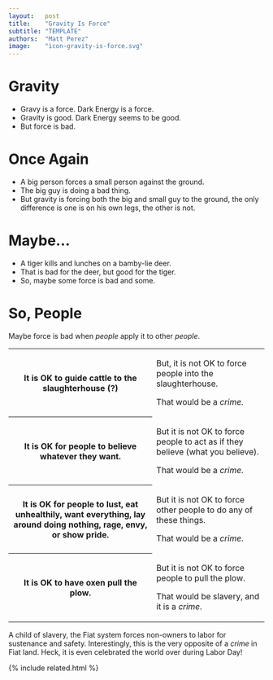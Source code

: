 ```yaml
---
layout:   post
title:    "Gravity Is Force"
subtitle: "TEMPLATE"
authors:  "Matt Perez"
image:    "icon-gravity-is-force.svg"
---
```

<div style="display:none;">
 <p>Gravy is a force. Dark Energy is a force. Gravity is good, Dark Energy seems to be good. But force is bad.</p>
</div>

<h1>Gravity</h1>
 <ul>
  <li>Gravy is a force. Dark Energy is a force.</li>
  <li>Gravity is good. Dark Energy seems to be good.</li>
  <li>But force is bad.</li>
 </ul>

<h1>Once Again</h1>
 <ul>
  <li>A big person forces a small person against the ground.</li>
  <li>The big guy is doing a bad thing.</li>
  <li>But gravity is forcing both the big and small guy to the ground, the only difference is one is on his own legs, the other is not.</li>
 </ul>

<h1>Maybe…</h1>
 <ul>
  <li>A tiger kills and lunches on a bamby-lie deer.</li>
  <li>That is bad for the deer, but good for the tiger.</li>
  <li>So, maybe some force is bad and some.</li>
 </ul>

<h1>So, People</h1>
 <p>Maybe force is bad when <em>people</em> apply it to other <em>people</em>.</p>
 <div class="_center">
  <table class="">
   <tr>
    <th>It is OK to guide cattle to the slaughterhouse (?)</th>
    <td>
     <p>But, it is not OK to force people into the slaughterhouse.</p>
     <p>That would be a <em>crime</em>.</p>
    </td>
   </tr>
   <tr>
    <th>It is OK for people to believe whatever they want.</th>
    <td>
     <p>But it is not OK to force people to act as if they believe (what you believe).</p>
     <p>That would be a <em>crime</em>.</p>
    </td>
   </tr>
   <tr>
    <th>It is OK for people to lust, eat unhealthily, want everything, lay around doing nothing, rage, envy, or show pride.</th>
    <td>
     <p>But it is not OK to force other people to do any of these things.</p>
     <p>That would be a <em>crime</em>.</p>
    </td>
   </tr>
   <tr>
    <th>It is OK to have oxen pull the plow.</th>
    <td>
     <p>But it is not OK to force people to pull the plow.</p>
     <p>That would be slavery, and it is a <em>crime</em>.</p>
    </td>
   </tr>
  </table>
 </div>
 <p>A child of slavery, the <span class="_paradigm">Fiat</span> system forces non-owners to labor for sustenance and safety. Interestingly, this is the very opposite of a <em>crime</em> in <span class="_paradigm">Fiat</span> land.  Heck, it is even celebrated the world over during Labor Day!</p>

{% include related.html %}

